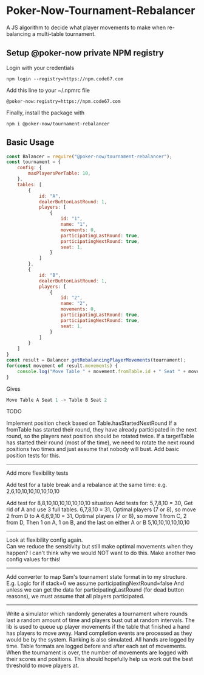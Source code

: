 # Poker-Now-Tournament-Rebalancer

A JS algorithm to decide what player movements to make when re-balancing a multi-table tournament.

## Setup @poker-now private NPM registry

Login with your credentials

`npm login --registry=https://npm.code67.com`

Add this line to your ~/.npmrc file

`@poker-now:registry=https://npm.code67.com`

Finally, install the package with

`npm i @poker-now/tournament-rebalancer`

## Basic Usage

```javascript
const Balancer = require("@poker-now/tournament-rebalancer");
const tournament = {
    config: {
        maxPlayersPerTable: 10,
    },
    tables: [
        {
            id: "A",
            dealerButtonLastRound: 1,
            players: [
                {
                    id: "1",
                    name: "1",
                    movements: 0,
                    participatingLastRound: true,
                    participatingNextRound: true,
                    seat: 1,
                }
            ]
        },
        {
            id: "B",
            dealerButtonLastRound: 1,
            players: [
                {
                    id: "2",
                    name: "2",
                    movements: 0,
                    participatingLastRound: true,
                    participatingNextRound: true,
                    seat: 1,
                }
            ]
        }
    ]
}
const result = Balancer.getRebalancingPlayerMovements(tournament);
for(const movement of result.movements) {
    console.log("Move Table " + movement.fromTable.id + " Seat " + movement.fromPlayer.seat + " -> Table " + movement.to.tableId + " Seat " + movement.to.seat);
}
```

Gives

```javascript
Move Table A Seat 1 -> Table B Seat 2
```

TODO

Implement position check based on Table.hasStartedNextRound
    If a fromTable has started their round, they have already participated in the next round, so the players next position should be rotated twice.
    If a targetTable has started their round (most of the time), we need to rotate the next round positions two times and just assume that nobody will bust.
    Add basic position tests for this.

---

Add more flexibility tests

Add test for a table break and a rebalance at the same time: e.g. 2,6,10,10,10,10,10,10,10

Add test for 8,8,10,10,10,10,10,10,10 situation
Add tests for:
5,7,8,10 = 30, Get rid of A and use 3 full tables.
6,7,8,10 = 31, Optimal players (7 or 8), so move 2 from D to A
6,6,9,10 = 31, Optimal players (7 or 8), so move 1 from C, 2 from D, Then 1 on A, 1 on B, and the last on either A or B
5,10,10,10,10,10,10

---

Look at flexibility config again.  
Can we reduce the sensitivity but still make optimal movements when they happen?
I can't think why we would NOT want to do this.  Make another two config values for this!

---

Add converter to map Sam's tournament state format in to my structure.  
E.g. Logic for if stack=0 we assume participatingNextRound=false
And unless we can get the data for participatingLastRound (for dead button reasons), we must assume that all players participated.

---

Write a simulator which randomly generates a tournament where rounds last a random amount of time and players bust out at random intervals.
The lib is used to queue up player movements if the table that finished a hand has players to move away.
Hand completion events are processed as they would be by the system.
Ranking is also simulated.
All hands are logged by time.
Table formats are logged before and after each set of movements.
When the tournament is over, the number of movements are logged with their scores and positions.
This should hopefully help us work out the best threshold to move players at.
